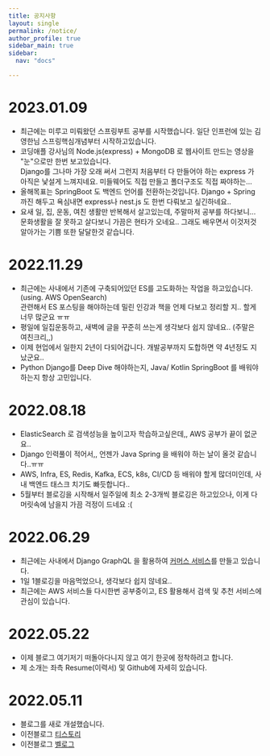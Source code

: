 ```yaml
---
title: 공지사항
layout: single
permalink: /notice/
author_profile: true
sidebar_main: true
sidebar:
  nav: "docs"

---
```

<div class="notice--success">
  <h1> 2023.01.09 </h1>
  <ul>
    <li> 최근에는 미루고 미뤄왔던 스프링부트 공부를 시작했습니다. 일단 인프런에 있는 김영한님 스프링핵심개념부터 시작하고있습니다. </li>
    <li> 코딩애플 강사님의 Node.js(express) + MongoDB 로 웹사이트 만드는 영상을 "눈"으로만 한번 보고있습니다.<br>Django를 그나마 가장 오래 써서 그런지 처음부터 다 만들어야 하는 express 가 아직은 낯설게 느껴지네요. 미들웨어도 직접 만들고 폴더구조도 직접 짜야하는...</li>
    <li> 올해목표는 SpringBoot 도 백엔드 언어를 전환하는것입니다. Django + Spring 까진 해두고 욕심내면 express나 nest.js 도 한번 다뤄보고 싶긴하네요.. </li>
    <li>요새 일, 집, 운동, 여친 생활만 반복해서 살고있는데, 주말마저 공부를 하다보니... 문화생활을 잘 못하고 살다보니 가끔은 현타가 오네요.. 그래도 배우면서 이것저것 알아가는 기쁨 또한 달달한것 같습니다.</li>
  </ul>
</div>



<div class="notice--danger">
  <h1> 2022.11.29 </h1>
  <ul>
    <li> 최근에는 사내에서 기존에 구축되어있던 ES를 고도화하는 작업을 하고있습니다.  (using. AWS OpenSearch)<br>관련해서 ES 포스팅을 해야하는데 밀린 인강과 책을 언제 다보고 정리할 지.. 할게 너무 많군요 ㅠㅠ</li>
    <li> 평일에 일집운동하고, 새벽에 글을 꾸준히 쓰는게 생각보다 쉽지 않네요.. (주말은 여친크리,,) </li>
    <li> 이제 현업에서 일한지 2년이 다되어갑니다. 개발공부까지 도합하면 약 4년정도 지났군요..</li>
    <li> Python Django를 Deep Dive 해야하는지, Java/ Kotlin SpringBoot 를 배워야하는지 항상 고민입니다.</li>
  </ul>
</div>


<div class="notice--success">
  <h1> 2022.08.18 </h1>
  <ul>
    <li> ElasticSearch 로 검색성능을 높이고자 학습하고싶은데,, AWS 공부가 끝이 없군요.. </li>
    <li> Django 인력풀이 적어서,, 언젠가 Java Spring 을 배워야 하는 날이 올것 같습니다..ㅠㅠ </li>
    <li> AWS, Infra, ES, Redis, Kafka, ECS, k8s, CI/CD 등 배워야 할게 많더미인데, 사내 백엔드 태스크 치기도 빠듯합니다..</li>
    <li> 5월부터 블로깅을 시작해서 일주일에 최소 2-3개씩 블로깅은 하고있으나, 이게 다 머릿속에 남을지 가끔 걱정이 드네요 :( </li>
  </ul>
</div>



<div class="notice--danger">
  <h1> 2022.06.29 </h1>
  <ul>
    <li> 최근에는 사내에서 Django GraphQL 을 활용하여 <a href="https://v.fitpetmall.com/mall">커머스 서비스</a>를 만들고 있습니다. </li>
    <li> 1일 1블로깅을 마음먹었으나, 생각보다 쉽지 않네요.. </li>
    <li> 최근에는 AWS 서비스들 다시한번 공부중이고, ES 활용해서 검색 및 추천 서비스에 관심이 있습니다.</li>
  </ul>
</div>




<div class="notice--success">
  <h1> 2022.05.22 </h1>
  <ul>
    <li> 이제 블로그 여기저기 떠돌아다니지 않고 여기 한곳에 정착하려고 합니다. </li>
    <li> 제 소개는 좌측 Resume(이력서) 및 Github에 자세히 있습니다. </li>
  </ul>
</div>



<div class="notice--danger">
  <h1> 2022.05.11 </h1>
  <ul>
    <li> 블로그를 새로 개설했습니다. </li>
    <li> 이전블로그 <a href="https://renine94.tistory.com/" target="_blank">티스토리</a></li>
    <li> 이전블로그 <a href="https://velog.io/@94incheon" target="_blank">벨로그</a></li>
  </ul>
</div>
